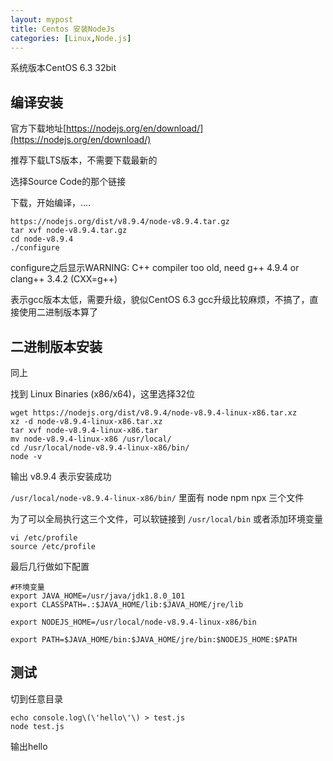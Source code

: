 ```yaml
---
layout: mypost
title: Centos 安装NodeJs
categories: [Linux,Node.js]
---
```


系统版本CentOS 6.3 32bit

## 编译安装

官方下载地址[https://nodejs.org/en/download/](https://nodejs.org/en/download/)

推荐下载LTS版本，不需要下载最新的

选择Source Code的那个链接

下载，开始编译，....

```
https://nodejs.org/dist/v8.9.4/node-v8.9.4.tar.gz
tar xvf node-v8.9.4.tar.gz
cd node-v8.9.4
./configure
```

configure之后显示WARNING: C++ compiler too old, need g++ 4.9.4 or clang++ 3.4.2 (CXX=g++)

表示gcc版本太低，需要升级，貌似CentOS 6.3 gcc升级比较麻烦，不搞了，直接使用二进制版本算了

## 二进制版本安装

同上

找到 Linux Binaries (x86/x64)，这里选择32位

```
wget https://nodejs.org/dist/v8.9.4/node-v8.9.4-linux-x86.tar.xz
xz -d node-v8.9.4-linux-x86.tar.xz 
tar xvf node-v8.9.4-linux-x86.tar 
mv node-v8.9.4-linux-x86 /usr/local/
cd /usr/local/node-v8.9.4-linux-x86/bin/
node -v
```

输出 v8.9.4 表示安装成功

`/usr/local/node-v8.9.4-linux-x86/bin/` 里面有 node npm npx 三个文件

为了可以全局执行这三个文件，可以软链接到 `/usr/local/bin` 或者添加环境变量

```
vi /etc/profile
source /etc/profile
```

最后几行做如下配置

```
#环境变量
export JAVA_HOME=/usr/java/jdk1.8.0_101
export CLASSPATH=.:$JAVA_HOME/lib:$JAVA_HOME/jre/lib

export NODEJS_HOME=/usr/local/node-v8.9.4-linux-x86/bin

export PATH=$JAVA_HOME/bin:$JAVA_HOME/jre/bin:$NODEJS_HOME:$PATH
```


## 测试


切到任意目录

```
echo console.log\(\'hello\'\) > test.js
node test.js
```

输出hello


